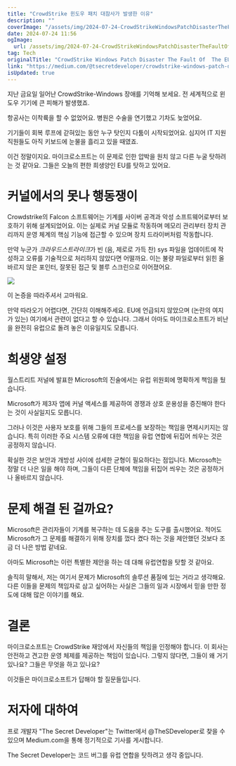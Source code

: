 ```yaml
---
title: "CrowdStrike 윈도우 패치 대참사가 발생한 이유"
description: ""
coverImage: "/assets/img/2024-07-24-CrowdStrikeWindowsPatchDisasterTheFaultOfTheEU_0.png"
date: 2024-07-24 11:56
ogImage:
  url: /assets/img/2024-07-24-CrowdStrikeWindowsPatchDisasterTheFaultOfTheEU_0.png
tag: Tech
originalTitle: "CrowdStrike Windows Patch Disaster The Fault Of  The EU"
link: "https://medium.com/@tsecretdeveloper/crowdstrike-windows-patch-disaster-the-fault-of-the-eu-5b2addd464fb"
isUpdated: true
---
```


지난 금요일 일어난 CrowdStrike-Windows 장애를 기억해 보세요. 전 세계적으로 윈도우 기기에 큰 피해가 발생했죠.

항공사는 이착륙을 할 수 없었어요. 병원은 수술을 연기했고 기차도 늦었어요.

기기들이 회복 루프에 갇혀있는 동안 누구 탓인지 다툼이 시작되었어요. 심지어 IT 지원 직원들도 아직 키보드에 눈물을 흘리고 있을 때였죠.

<div class="content-ad"></div>

이건 정말이지요. 마이크로소프트는 이 문제로 인한 압박을 원치 않고 다른 누굴 탓하려는 것 같아요. 그들은 오늘의 편한 희생양인 EU를 탓하고 있어요.

# 커널에서의 못나 행동쟁이

Crowdstrike의 Falcon 소프트웨어는 기계를 사이버 공격과 악성 소프트웨어로부터 보호하기 위해 설계되었어요. 이는 실제로 커널 모듈로 작동하며 메모리 관리부터 장치 관리까지 운영 체계의 핵심 기능에 접근할 수 있으며 장치 드라이버처럼 작동합니다.

만약 누군가 *크라우드스트라이크*가 빈 (음, 제로로 가득 찬) sys 파일을 업데이트에 작성하고 오류를 기술적으로 처리하지 않았다면 어떨까요. 이는 불량 파일로부터 읽힌 올바르지 않은 포인터, 잘못된 접근 및 블루 스크린으로 이어졌어요.

<div class="content-ad"></div>

<img src="/assets/img/2024-07-24-CrowdStrikeWindowsPatchDisasterTheFaultOfTheEU_1.png" />

이 논증을 따라주셔서 고마워요.

만약 따라오기 어렵다면, 간단히 이해해주세요. EU에 언급되지 않았으며 (논란의 여지가 있는) 여기에서 관련이 없다고 할 수 있습니다. 그래서 아마도 마이크로소프트가 비난을 완전히 유럽으로 돌려 놓은 이유일지도 모릅니다.

# 희생양 설정

<div class="content-ad"></div>

월스트리트 저널에 발표한 Microsoft의 진술에서는 유럽 위원회에 명확하게 책임을 뒀습니다.

Microsoft가 제3자 앱에 커널 액세스를 제공하여 경쟁과 상호 운용성을 증진해야 한다는 것이 사실일지도 모릅니다.

그러나 이것은 사용자 보호를 위해 그들의 프로세스를 보장하는 책임을 면제시키지는 않습니다. 특히 이러한 주요 시스템 오류에 대한 책임을 유럽 연합에 뒤집어 씌우는 것은 공정하지 않습니다.

확실한 것은 보안과 개방성 사이에 섬세한 균형이 필요하다는 점입니다. Microsoft는 정말 더 나은 일을 해야 하며, 그들이 다른 단체에 책임을 뒤집어 씌우는 것은 공정하거나 올바르지 않습니다.

<div class="content-ad"></div>

# 문제 해결 된 걸까요?

Microsoft은 관리자들이 기계를 복구하는 데 도움을 주는 도구를 출시했어요. 적어도 Microsoft가 그 문제를 해결하기 위해 장치를 껐다 켰다 하는 것을 제안했던 것보다 조금 더 나은 방법 같네요.

아마도 Microsoft는 이런 특별한 제안을 하는 데 대해 유럽연합을 탓할 것 같아요.

솔직히 말해서, 저는 여기서 문제가 Microsoft의 솔루션 품질에 있는 거라고 생각해요. 다른 이들을 문제의 책임자로 삼고 싶어하는 사실은 그들의 일과 시장에서 믿을 만한 정도에 대해 많은 이야기를 해요.

<div class="content-ad"></div>

# 결론

마이크로소프트는 CrowdStrike 재앙에서 자신들의 책임을 인정해야 합니다. 이 회사는 안전하고 견고한 운영 체제를 제공하는 책임이 있습니다. 그렇지 않다면, 그들이 왜 거기 있나요? 그들은 무엇을 하고 있나요?

이것들은 마이크로소프트가 답해야 할 질문들입니다.

# 저자에 대하여

<div class="content-ad"></div>

프로 개발자 "The Secret Developer"는 Twitter에서 @TheSDeveloper로 찾을 수 있으며 Medium.com을 통해 정기적으로 기사를 게시합니다.

The Secret Developer는 코드 버그를 유럽 연합을 탓하려고 생각 중입니다.
